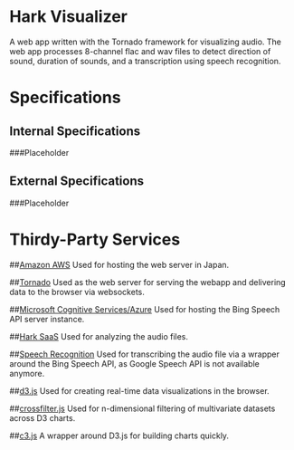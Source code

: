 # Hark Visualizer
A web app written with the Tornado framework for visualizing audio. The web app processes 8-channel flac and wav files to detect direction of sound, duration of sounds, and a transcription using speech recognition.

# Specifications
## Internal Specifications
###Placeholder
## External Specifications
###Placeholder

# Thirdy-Party Services

##[Amazon AWS](http://aws.amazon.com/)
Used for hosting the web server in Japan.

##[Tornado](http://www.tornadoweb.org/en/stable/)
Used as the web server for serving the webapp and delivering data to the browser via websockets.

##[Microsoft Cognitive Services/Azure](https://www.microsoft.com/cognitive-services/en-us/speech-api)
Used for hosting the Bing Speech API server instance.

##[Hark SaaS](https://api.hark.jp/docs/en/)
Used for analyzing the audio files.

##[Speech Recognition](https://github.com/Uberi/speech_recognition/)
Used for transcribing the audio file via a wrapper around the Bing Speech API, as Google Speech API is not available anymore.

##[d3.js](https://d3js.org/)
Used for creating real-time data visualizations in the browser.

##[crossfilter.js](http://square.github.io/crossfilter/)
Used for n-dimensional filtering of multivariate datasets across D3 charts.

##[c3.js](http://c3js.org/)
A wrapper around D3.js for building charts quickly.
